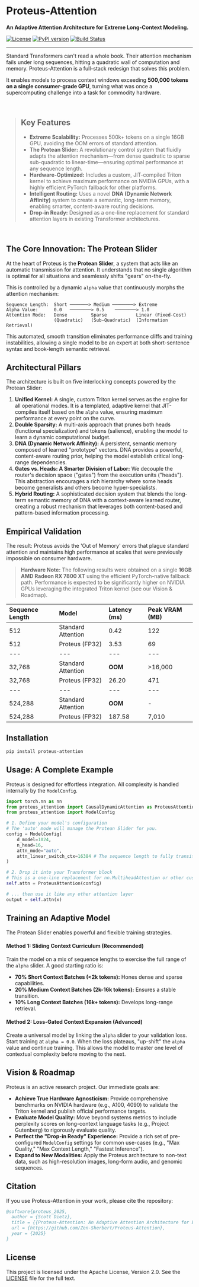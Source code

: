 # Proteus-Attention

**An Adaptive Attention Architecture for Extreme Long-Context Modeling.**

[![License](https://img.shields.io/badge/License-Apache_2.0-blue.svg)](https://opensource.org/licenses/Apache-2.0)
[![PyPI version](https://badge.fury.io/py/proteus-attention.svg)](https://badge.fury.io/py/proteus-attention)
[![Build Status](https://img.shields.io/github/actions/workflow/status/Zen-Sherbert/Proteus-Attention/ci.yml?branch=main)](https://github.com/Zen-Sherbert/Proteus-Attention/actions)

---

Standard Transformers can't read a whole book. Their attention mechanism fails under long sequences, hitting a quadratic wall of computation and memory. Proteus-Attention is a full-stack redesign that solves this problem.

It enables models to process context windows exceeding **500,000 tokens on a single consumer-grade GPU**, turning what was once a supercomputing challenge into a task for commodity hardware.

<br>

> ## Key Features
>
> -   **Extreme Scalability:** Processes 500k+ tokens on a single 16GB GPU, avoiding the OOM errors of standard attention.
> -   **The Protean Slider:** A revolutionary control system that fluidly adapts the attention mechanism—from dense quadratic to sparse sub-quadratic to linear-time—ensuring optimal performance at any sequence length.
> -   **Hardware-Optimized:** Includes a custom, JIT-compiled Triton kernel to achieve maximum performance on NVIDIA GPUs, with a highly efficient PyTorch fallback for other platforms.
> -   **Intelligent Routing:** Uses a novel **DNA (Dynamic Network Affinity)** system to create a semantic, long-term memory, enabling smarter, content-aware routing decisions.
> -   **Drop-in Ready:** Designed as a one-line replacement for standard attention layers in existing Transformer architectures.

<br>

## The Core Innovation: The Protean Slider

At the heart of Proteus is the **Protean Slider**, a system that acts like an automatic transmission for attention. It understands that no single algorithm is optimal for all situations and seamlessly shifts "gears" on-the-fly.

This is controlled by a dynamic `alpha` value that continuously morphs the attention mechanism:

```
Sequence Length:  Short ───────> Medium ────────> Extreme
Alpha Value:      0.0   ────────> 0.5    ────────> 1.0
Attention Mode:   Dense         Sparse           Linear (Fixed-Cost)
                  (Quadratic)   (Sub-Quadratic)  (Information Retrieval)
```

This automated, smooth transition eliminates performance cliffs and training instabilities, allowing a single model to be an expert at both short-sentence syntax and book-length semantic retrieval.

## Architectural Pillars

The architecture is built on five interlocking concepts powered by the Protean Slider:

1.  **Unified Kernel:** A single, custom Triton kernel serves as the engine for all operational modes. It is a templated, adaptive kernel that JIT-compiles itself based on the `alpha` value, ensuring maximum performance at every point on the curve.
2.  **Double Sparsity:** A multi-axis approach that prunes both heads (functional specialization) and tokens (salience), enabling the model to learn a dynamic computational budget.
3.  **DNA (Dynamic Network Affinity):** A persistent, semantic memory composed of learned "prototype" vectors. DNA provides a powerful, content-aware routing prior, helping the model establish critical long-range dependencies.
4.  **Gates vs. Heads: A Smarter Division of Labor:** We decouple the router's decision space ("gates") from the execution units ("heads"). This abstraction encourages a rich hierarchy where some heads become generalists and others become hyper-specialists.
5.  **Hybrid Routing:** A sophisticated decision system that blends the long-term semantic memory of DNA with a context-aware learned router, creating a robust mechanism that leverages both content-based and pattern-based information processing.

## Empirical Validation

The result: Proteus avoids the 'Out of Memory' errors that plague standard attention and maintains high performance at scales that were previously impossible on consumer hardware.

> **Hardware Note:** The following results were obtained on a single **16GB AMD Radeon RX 7800 XT** using the efficient PyTorch-native fallback path. Performance is expected to be significantly higher on NVIDIA GPUs leveraging the integrated Triton kernel (see our Vision & Roadmap).

| Sequence Length | Model                     | Latency (ms) | Peak VRAM (MB) |
| :-------------- | :------------------------ | :----------- | :------------- |
| 512             | Standard Attention        | 0.42         | 122            |
| 512             | Proteus (FP32)            | 3.53         | 69             |
| ---             | ---                       | ---          | ---            |
| 32,768          | Standard Attention        | **OOM**      | >16,000        |
| 32,768          | Proteus (FP32)            | 26.20        | 471            |
| ---             | ---                       | ---          | ---            |
| 524,288         | Standard Attention        | **OOM**      | -              |
| 524,288         | Proteus (FP32)            | 187.58       | 7,010          |

## Installation

```bash
pip install proteus-attention
```

## Usage: A Complete Example

Proteus is designed for effortless integration. All complexity is handled internally by the `ModelConfig`.

```python
import torch.nn as nn
from proteus_attention import CausalDynamicAttention as ProteusAttention
from proteus_attention import ModelConfig

# 1. Define your model's configuration
# The 'auto' mode will manage the Protean Slider for you.
config = ModelConfig(
    d_model=1024,
    n_head=16,
    attn_mode="auto",
    attn_linear_switch_ctx=16384 # The sequence length to fully transition to linear mode
)

# 2. Drop it into your Transformer block
# This is a one-line replacement for nn.MultiheadAttention or other custom layers.
self.attn = ProteusAttention(config)

# ... then use it like any other attention layer
output = self.attn(x)
```

## Training an Adaptive Model

The Protean Slider enables powerful and flexible training strategies.

#### Method 1: Sliding Context Curriculum (Recommended)
Train the model on a mix of sequence lengths to exercise the full range of the `alpha` slider. A good starting ratio is:
*   **70% Short Context Batches (<2k tokens):** Hones dense and sparse capabilities.
*   **20% Medium Context Batches (2k-16k tokens):** Ensures a stable transition.
*   **10% Long Context Batches (16k+ tokens):** Develops long-range retrieval.

#### Method 2: Loss-Gated Context Expansion (Advanced)
Create a universal model by linking the `alpha` slider to your validation loss. Start training at `alpha = 0.0`. When the loss plateaus, "up-shift" the `alpha` value and continue training. This allows the model to master one level of contextual complexity before moving to the next.

## Vision & Roadmap

Proteus is an active research project. Our immediate goals are:
*   **Achieve True Hardware Agnosticism:** Provide comprehensive benchmarks on NVIDIA hardware (e.g., A100, 4090) to validate the Triton kernel and publish official performance targets.
*   **Evaluate Model Quality:** Move beyond systems metrics to include perplexity scores on long-context language tasks (e.g., Project Gutenberg) to rigorously evaluate quality.
*   **Perfect the "Drop-in Ready" Experience:** Provide a rich set of pre-configured `ModelConfig` settings for common use-cases (e.g., "Max Quality," "Max Context Length," "Fastest Inference").
*   **Expand to New Modalities:** Apply the Proteus architecture to non-text data, such as high-resolution images, long-form audio, and genomic sequences.

## Citation

If you use Proteus-Attention in your work, please cite the repository:

```bibtex
@software{proteus_2025,
  author = {Scott Dietz},
  title = {{Proteus-Attention: An Adaptive Attention Architecture for Extreme Long-Context Modeling}},
  url = {https://github.com/Zen-Sherbert/Proteus-Attention},
  year = {2025}
}
```

## License

This project is licensed under the Apache License, Version 2.0. See the [LICENSE](LICENSE) file for the full text.
